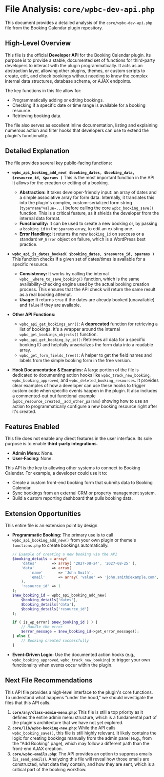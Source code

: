 # File Analysis: `core/wpbc-dev-api.php`

This document provides a detailed analysis of the `core/wpbc-dev-api.php` file from the Booking Calendar plugin repository.

## High-Level Overview

This file is the official **Developer API** for the Booking Calendar plugin. Its purpose is to provide a stable, documented set of functions for third-party developers to interact with the plugin programmatically. It acts as an abstraction layer, allowing other plugins, themes, or custom scripts to create, edit, and check bookings without needing to know the complex internal data structures, database schema, or AJAX endpoints.

The key functions in this file allow for:
-   Programmatically adding or editing bookings.
-   Checking if a specific date or time range is available for a booking resource.
-   Retrieving booking data.

The file also serves as excellent inline documentation, listing and explaining numerous action and filter hooks that developers can use to extend the plugin's functionality.

## Detailed Explanation

The file provides several key public-facing functions:

-   **`wpbc_api_booking_add_new( $booking_dates, $booking_data, $resource_id, $params )`**
    This is the most important function in the API. It allows for the creation or editing of a booking.
    -   **Abstraction:** It takes developer-friendly input: an array of dates and a simple associative array for form data. Internally, it translates this into the plugin's complex, custom-serialized form string (`type^name^value~...`) before calling the core `wpbc_booking_save()` function. This is a critical feature, as it shields the developer from the internal data format.
    -   **Functionality:** It can be used to create a new booking or, by passing a `booking_id` in the `$params` array, to edit an existing one.
    -   **Error Handling:** It returns the new `booking_id` on success or a standard `WP_Error` object on failure, which is a WordPress best practice.

-   **`wpbc_api_is_dates_booked( $booking_dates, $resource_id, $params )`**
    This function checks if a given set of dates/times is available for a specific resource.
    -   **Consistency:** It works by calling the internal `wpbc__where_to_save_booking()` function, which is the same availability-checking engine used by the actual booking creation process. This ensures that the API check will return the same result as a real booking attempt.
    -   **Usage:** It returns `true` if the dates are already booked (unavailable) and `false` if they are available.

-   **Other API Functions:**
    -   `wpbc_api_get_bookings_arr()`: A **deprecated** function for retrieving a list of bookings. It's a wrapper around the internal `wpbc_get_bookings_objects()` function.
    -   `wpbc_api_get_booking_by_id()`: Retrieves all data for a specific booking ID and helpfully unserializes the form data into a readable array.
    -   `wpbc_get_form_fields_free()`: A helper to get the field names and labels from the simple booking form in the free version.

-   **Hook Documentation & Examples:**
    A large portion of the file is dedicated to documenting action hooks like `wpbc_track_new_booking`, `wpbc_booking_approved`, and `wpbc_deleted_booking_resources`. It provides clear examples of how a developer can use these hooks to trigger custom code when specific events happen in the plugin. It also includes a commented-out but functional example (`wpbc_resource_created__add_other_params`) showing how to use an action to programmatically configure a new booking resource right after it's created.

## Features Enabled

This file does not enable any direct features in the user interface. Its sole purpose is to enable **third-party integrations**.

-   **Admin Menu:** None.
-   **User-Facing:** None.

This API is the key to allowing other systems to connect to Booking Calendar. For example, a developer could use it to:
-   Create a custom front-end booking form that submits data to Booking Calendar.
-   Sync bookings from an external CRM or property management system.
-   Build a custom reporting dashboard that pulls booking data.

## Extension Opportunities

This entire file is an extension point by design.

-   **Programmatic Booking:** The primary use is to call `wpbc_api_booking_add_new()` from your own plugin or theme's `functions.php` to create bookings automatically.

    ```php
    // Example of creating a new booking via the API
    $booking_details = array(
        'dates'       => array( '2027-08-24', '2027-08-25' ),
        'data'        => array(
            'name'       => 'John Smith',
            'email'      => array( 'value' => 'john.smith@example.com', 'type' => 'email' ),
        ),
        'resource_id' => 1
    );
    $new_booking_id = wpbc_api_booking_add_new(
        $booking_details['dates'],
        $booking_details['data'],
        $booking_details['resource_id']
    );

    if ( is_wp_error( $new_booking_id ) ) {
        // Handle the error
        $error_message = $new_booking_id->get_error_message();
    } else {
        // Booking created successfully
    }
    ```

-   **Event-Driven Logic:** Use the documented action hooks (e.g., `wpbc_booking_approved`, `wpbc_track_new_booking`) to trigger your own functionality when events occur within the plugin.

## Next File Recommendations

This API file provides a high-level interface to the plugin's core functions. To understand what happens "under the hood," we should investigate the files that this API calls.

1.  **`core/any/class-admin-menu.php`**: This file is still a top priority as it defines the entire admin menu structure, which is a fundamental part of the plugin's architecture that we have not yet explored.
2.  **`core/lib/wpbc-booking-new.php`**: While the API calls `wpbc_booking_save()`, this file is still highly relevant. It likely contains the logic for creating bookings manually from the admin panel (e.g., from the "Add Booking" page), which may follow a different path than the front-end AJAX creation.
3.  **`core/wpbc-emails.php`**: The API provides an option to suppress emails (`is_send_emeils`). Analyzing this file will reveal how those emails are constructed, what data they contain, and how they are sent, which is a critical part of the booking workflow.
